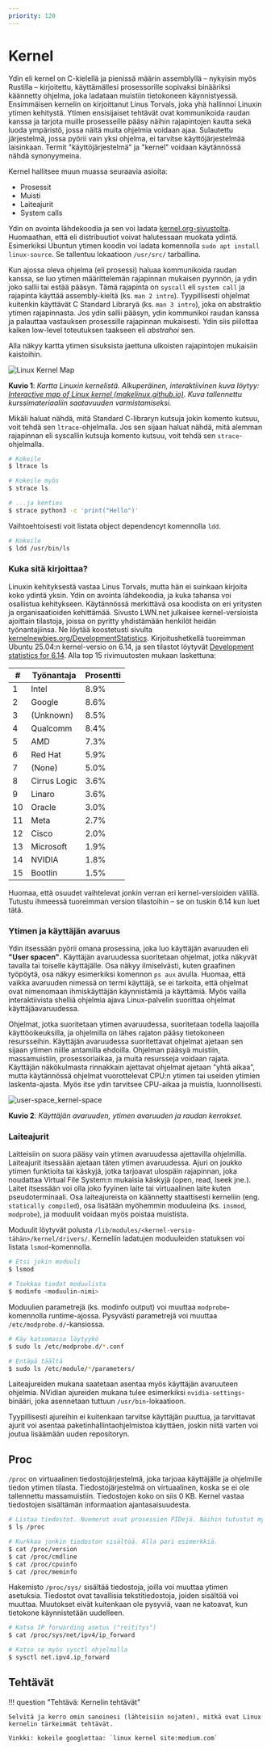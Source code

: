 ```yaml
---
priority: 120
---
```


# Kernel

Ydin eli kernel on C-kielellä ja pienissä määrin assemblyllä – nykyisin myös Rustilla – kirjoitettu, käyttämällesi prosessorille sopivaksi binääriksi käännetty ohjelma, joka ladataan muistiin tietokoneen käynnistyessä. Ensimmäisen kernelin on kirjoittanut Linus Torvals, joka yhä hallinnoi Linuxin ytimen kehitystä. Ytimen ensisijaiset tehtävät ovat kommunikoida raudan kanssa ja tarjota muille prosesseille pääsy näihin rajapintojen kautta sekä luoda ympäristö, jossa näitä muita ohjelmia voidaan ajaa. Sulautettu järjestelmä, jossa pyörii vain yksi ohjelma, ei tarvitse käyttöjärjestelmää laisinkaan. Termit "käyttöjärjestelmä" ja "kernel" voidaan käytännössä nähdä synonyymeina.

Kernel hallitsee muun muassa seuraavia asioita:

* Prosessit
* Muisti
* Laiteajurit
* System calls

Ydin on avointa lähdekoodia ja sen voi ladata [kernel.org-sivustolta](https://kernel.org/). Huomaathan, että eli distribuutiot voivat halutessaan muokata ydintä. Esimerkiksi Ubuntun ytimen koodin voi ladata komennolla `sudo apt install linux-source`. Se tallentuu lokaatioon `/usr/src/` tarballina.

Kun ajossa oleva ohjelma (eli prosessi) haluaa kommunikoida raudan kanssa, se luo ytimen määrittelemän rajapinnan mukaisen pyynnön, ja ydin joko sallii tai estää pääsyn. Tämä rajapinta on `syscall` eli `system call` ja rajapinta käyttää assembly-kieltä (ks. `man 2 intro`). Tyypillisesti ohjelmat kuitenkin käyttävät C Standard Libraryä (ks. `man 3 intro`), joka on abstraktio ytimen rajapinnasta. Jos ydin sallii pääsyn, ydin kommunikoi raudan kanssa ja palauttaa vastauksen prosessille rajapinnan mukaisesti. Ydin siis piilottaa kaiken low-level toteutuksen taakseen eli *abstrahoi* sen.

Alla näkyy kartta ytimen sisuksista jaettuna ulkoisten rajapintojen mukaisiin kaistoihin.

![Linux Kernel Map](../images/linux-kernel-map.png)

**Kuvio 1**: *Kartta Linuxin kernelistä. Alkuperäinen, interaktiivinen kuva löytyy: [Interactive map of Linux kernel (makelinux.github.io)](https://makelinux.github.io/kernel/map/). Kuva tallennettu kurssimateriaaliin saatavuuden varmistamiseksi.*

Mikäli haluat nähdä, mitä Standard C-libraryn kutsuja jokin komento kutsuu, voit tehdä sen `ltrace`-ohjelmalla. Jos sen sijaan haluat nähdä, mitä alemman rajapinnan eli syscallin kutsuja komento kutsuu, voit tehdä sen `strace`-ohjelmalla.

```bash title="Bash"
# Kokeile
$ ltrace ls

# Kokeile myös
$ strace ls

# ...ja kenties
$ strace python3 -c 'print("Hello")'
```

Vaihtoehtoisesti voit listata object dependencyt komennolla `ldd`.

```bash title="Bash"
# Kokeile
$ ldd /usr/bin/ls
```

### Kuka sitä kirjoittaa?

Linuxin kehityksestä vastaa Linus Torvals, mutta hän ei suinkaan kirjoita koko ydintä yksin. Ydin on avointa lähdekoodia, ja kuka tahansa voi osallistua kehitykseen. Käytännössä merkittävä osa koodista on eri yritysten ja organisaatioiden kehittämää. Sivusto LWN.net julkaisee kernel-versioista ajoittain tilastoja, joissa on pyritty yhdistämään henkilöt heidän työnantajiinsa. Ne löytää koostetusti sivulta [kernelnewbies.org/DevelopmentStatistics](https://kernelnewbies.org/DevelopmentStatistics). Kirjoitushetkellä tuoreimman Ubuntu 25.04:n kernel-versio on 6.14, ja sen tilastot löytyvät [Development statistics for 6.14](https://lwn.net/Articles/1013892/). Alla top 15 rivimuutosten mukaan laskettuna:

| #   | Työnantaja   | Prosentti |
| --- | ------------ | --------- |
| 1   | Intel        | 8.9%      |
| 2   | Google       | 8.6%      |
| 3   | (Unknown)    | 8.5%      |
| 4   | Qualcomm     | 8.4%      |
| 5   | AMD          | 7.3%      |
| 6   | Red Hat      | 5.9%      |
| 7   | (None)       | 5.0%      |
| 8   | Cirrus Logic | 3.6%      |
| 9   | Linaro       | 3.6%      |
| 10  | Oracle       | 3.0%      |
| 11  | Meta         | 2.7%      |
| 12  | Cisco        | 2.0%      |
| 13  | Microsoft    | 1.9%      |
| 14  | NVIDIA       | 1.8%      |
| 15  | Bootlin      | 1.5%      |

Huomaa, että osuudet vaihtelevat jonkin verran eri kernel-versioiden välillä. Tutustu ihmeessä tuoreimman version tilastoihin – se on tuskin 6.14 kun luet tätä.


### Ytimen ja käyttäjän avaruus

Ydin itsessään pyörii omana prosessina, joka luo käyttäjän avaruuden eli **"User spacen"**. Käyttäjän avaruudessa suoritetaan ohjelmat, jotka näkyvät tavalla tai toiselle käyttäjälle. Osa näkyy ilmiselvästi, kuten graafinen työpöytä, osa näkyy esimerkiksi komennon `ps aux` avulla. Huomaa, että vaikka avaruuden nimessä on termi käyttäjä, se ei tarkoita, että ohjelmat ovat nimenomaan ihmiskäyttäjän käynnistämiä ja käyttämiä. Myös vailla interaktiivista shelliä ohjelmia ajava Linux-palvelin suorittaa ohjelmat käyttäjäavaruudessa.

Ohjelmat, jotka suoritetaan ytimen avaruudessa, suoritetaan todella laajoilla käyttöoikeuksilla, ja ohjelmilla on lähes rajaton pääsy tietokoneen resursseihin. Käyttäjän avaruudessa suoritettavat ohjelmat ajetaan sen sijaan ytimen niille antamilla ehdoilla. Ohjelman pääsyä muistiin, massamuistiin, prosessoriaikaa, ja muita resursseja voidaan rajata. Käyttäjän näkökulmasta rinnakkain ajettavat ohjelmat ajetaan "yhtä aikaa", mutta käytännössä ohjelmat vuorottelevat CPU:n ytimen tai useiden ytimien laskenta-ajasta. Myös itse ydin tarvitsee CPU-aikaa ja muistia, luonnollisesti.

![user-space_kernel-space](../images/user-space_kernel-space.png)

**Kuvio 2**: *Käyttäjän avaruuden, ytimen avaruuden ja raudan kerrokset.*



### Laiteajurit

Laitteisiin on suora pääsy vain ytimen avaruudessa ajettavilla ohjelmilla. Laiteajurit itsessään ajetaan täten ytimen avaruudessa. Ajuri on joukko ytimen funktioita tai käskyjä, jotka tarjoavat ulospäin rajapinnan, joka noudattaa Virtual File System:n mukaisia käskyjä (open, read, lseek jne.). Laitet itsessään voi olla joko fyyinen laite tai virtuaalinen laite kuten pseudoterminaali. Osa laiteajureista on käännetty staattisesti kerneliin (eng. `statically compiled`), osa lisätään myöhemmin moduuleina (ks. `insmod`, `modprobe`), ja moduulit voidaan myös poistaa muistista.

Moduulit löytyvät polusta `/lib/modules/<kernel-versio-tähän>/kernel/drivers/`. Kerneliin ladatujen moduuleiden statuksen voi listata `lsmod`-komennolla.

```bash title="Bash"
# Etsi jokin moduuli
$ lsmod

# Tsekkaa tiedot moduulista
$ modinfo <moduulin-nimi>
```

Moduulien parametrejä (ks. modinfo output) voi muuttaa `modprobe`-komennolla runtime-ajossa. Pysyvästi parametrejä voi muuttaa `/etc/modprobe.d/`-kansiossa.

```bash title="Bash"
# Käy katsomassa löytyykö
$ sudo ls /etc/modprobe.d/*.conf

# Entäpä täältä
$ sudo ls /etc/module/*/parameters/
```

Laiteajureiden mukana saatetaan asentaa myös käyttäjän avaruuteen ohjelmia. NVidian ajureiden mukana tulee esimerkiksi `nvidia-settings`-binääri, joka asennetaan tuttuun `/usr/bin`-lokaatioon.

Tyypillisesti ajureihin ei kuitenkaan tarvitse käyttäjän puuttua, ja tarvittavat ajurit voi asentaa paketinhallintaohjelmistoa käyttäen, joskin niitä varten voi joutua lisäämään uuden repositoryn.

## Proc

`/proc` on virtuaalinen tiedostojärjestelmä, joka tarjoaa käyttäjälle ja ohjelmille tiedon ytimen tilasta. Tiedostojärjestelmä on virtuaalinen, koska se ei ole tallennettu massamuistiin. Tiedostojen koko on siis 0 KB. Kernel vastaa tiedostojen sisältämän informaation ajantasaisuudesta.

```bash title="Bash"
# Listaa tiedostot. Nuemerot ovat prosessien PIDejä. Näihin tutustut myöhemmissä luvuissa.
$ ls /proc

# Kurkkaa jonkin tiedoston sisältöä. Alla pari esimerkkiä.
$ cat /proc/version
$ cat /proc/cmdline
$ cat /proc/cpuinfo
$ cat /proc/meminfo
```

Hakemisto `/proc/sys/` sisältää tiedostoja, joilla voi muuttaa ytimen asetuksia. Tiedostot ovat tavallisia tekstitiedostoja, joiden sisältöä voi muuttaa. Muutokset eivät kuitenkaan ole pysyviä, vaan ne katoavat, kun tietokone käynnistetään uudelleen.

```bash title="Bash"
# Katso IP forwarding asetus ("reititys")
$ cat /proc/sys/net/ipv4/ip_forward

# Katso se myös sysctl ohjelmalla
$ sysctl net.ipv4.ip_forward
```

## Tehtävät

!!! question "Tehtävä: Kernelin tehtävät"
    
    Selvitä ja kerro omin sanoinesi (lähteisiin nojaten), mitkä ovat Linux kernelin tärkeimmät tehtävät.

    Vinkki: kokeile googlettaa: `linux kernel site:medium.com`